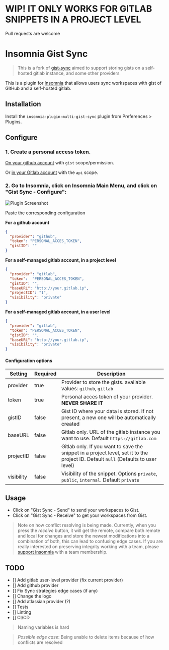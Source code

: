 # WIP! IT ONLY WORKS FOR GITLAB SNIPPETS IN A PROJECT LEVEL

Pull requests are welcome

# Insomnia Gist Sync

> This is a fork of [gist-sync](https://github.com/joaostroher/insomnia-plugin-gist-sync) aimed to support storing gists on a self-hosted gitlab instance, and some other providers

This is a plugin for [Insomnia](https://insomnia.rest) that allows users sync workspaces with gist of GitHub and a self-hosted gitlab.

## Installation

Install the `insomnia-plugin-multi-gist-sync` plugin from Preferences > Plugins.

## Configure

### 1. Create a personal access token.

[On your github account](https://help.github.com/en/github/authenticating-to-github/creating-a-personal-access-token-for-the-command-line) with `gist` scope/permission.

Or [in your Gitlab account](https://docs.gitlab.com/ee/user/profile/personal_access_tokens.html#creating-a-personal-access-token) with the `api` scope.

### 2. Go to Insomnia, click on Insomnia Main Menu, and click on "Gist Sync - Configure":

![Plugin Screenshot](/screenshot.jpg)

Paste the corresponding configuration

**For a github account**

```json
{
  "provider": "github",
  "token": "PERSONAL_ACCES_TOKEN",
  "gistID": ""
}
```

**For a self-managed gitlab account, in a project level**
```json
{
  "provider": "gitlab",
  "token":  "PERSONAL_ACCES_TOKEN",
  "gistID": "",
  "baseURL": "http://your.gitlab.ip",
  "projectID": "1",
  "visibility": "private"
}
```
**For a self-managed gitlab account, in a user level**
```json
{
  "provider": "gitlab",
  "token": "PERSONAL_ACCES_TOKEN",
  "gistID": "",
  "baseURL": "http://your.gitlab.ip",
  "visibility": "private"
}
```

#### Configuration options

| Setting | Required | Description |
| ------- | -------- | ----------- |
| provider | true | Provider to store the gists. available values: `github`, `gitlab` |
| token | true | Personal acces token of your provider. **NEVER SHARE IT** |
| gistID | false | Gist ID where your data is stored. If not present, a new one will be automatically created |
| baseURL | false | Gitlab only. URL of the gitlab instance you want to use. Default `https://gitlab.com` |
| projectID | false | Gitlab only. If you want to save the snippet in a project level, set it to the project ID. Default `null` (Defaults to user level) |
| visibility | false | Visibility of the snippet. Options `private`, `public`, `internal`. Default `private` |

## Usage

- Click on "Gist Sync - Send" to send your workspaces to Gist.
- Click on "Gist Sync - Receive" to get your workspaces from Gist.

> Note on how conflict resolving is being made. Currently, when you press the *receive* button, it will get the remote, compare both remote and local for changes and store the newest modifications into a combination of both, this can lead to confusing edge cases. If you are really interested on preserving integrity working with a team, please [support insomnia](https://insomnia.rest/pricing/) with a team membership.

## TODO

- [] Add gitlab user-level provider (fix current provider)
- [] Add github provider
- [] Fix Sync strategies edge cases (if any)
- [] Change the logo
- [] Add atlassian provider (?)
- [] Tests
- [] Linting
- [] CI/CD

> Naming variables is hard

> *Possible edge case*: Being unable to delete items because of how conflicts are resolved
